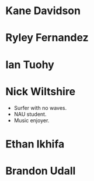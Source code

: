 # Kane Davidson 

# Ryley Fernandez

# Ian Tuohy

# Nick Wiltshire
- Surfer with no waves.
- NAU student.
- Music enjoyer.

# Ethan Ikhifa

# Brandon Udall
